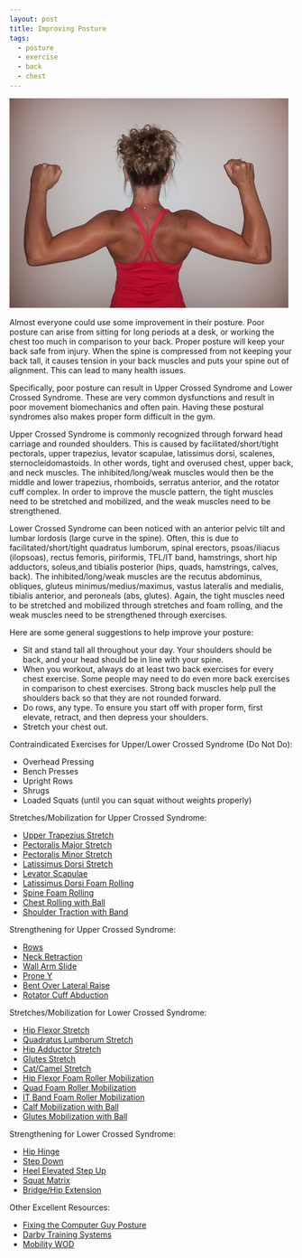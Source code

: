 ```yaml
---
layout: post
title: Improving Posture
tags:
  - posture
  - exercise
  - back
  - chest
---
```


![Back Muscle](/images/posture.jpg)

Almost everyone could use some improvement in their posture. Poor posture can arise from sitting for long periods at a desk, or working the chest too much 
in comparison to your back. Proper posture will keep your back safe from 
injury. When the spine is compressed from not keeping your back tall, it causes 
tension in your back muscles and puts your spine out of alignment. This can 
lead to many health issues.

Specifically, poor posture can result in Upper Crossed Syndrome and Lower Crossed Syndrome. These are very common dysfunctions and result in poor movement biomechanics and often pain. Having these postural syndromes also makes proper form difficult in the gym. 

Upper Crossed Syndrome is commonly recognized through forward head carriage and rounded shoulders. This is caused by facilitated/short/tight pectorals, upper trapezius, levator scapulae, latissimus dorsi, scalenes, sternocleidomastoids. In other words, tight and overused chest, upper back, and neck muscles. The inhibited/long/weak muscles would then be the middle and lower trapezius, rhomboids, serratus anterior, and the rotator cuff complex. 
In order to improve the muscle pattern, the tight muscles need to be stretched and mobilized, and the weak muscles need to be strengthened. 

Lower Crossed Syndrome can been noticed with an anterior pelvic tilt and lumbar lordosis (large curve in the spine). Often, this is due to facilitated/short/tight quadratus lumborum, spinal erectors, psoas/iliacus (ilopsoas), rectus femoris, piriformis, TFL/IT band, hamstrings, short hip adductors, soleus,and tibialis posterior (hips, quads, hamstrings, calves, back). The inhibited/long/weak muscles are the recutus abdominus, obliques, gluteus minimus/medius/maximus, vastus lateralis and medialis, tibialis anterior, and peroneals (abs, glutes). Again, the tight muscles need to be stretched and mobilized through stretches and foam rolling, and the weak muscles need to be strengthened through exercises. 

Here are some general suggestions to help improve your posture:

- Sit and stand tall all throughout your day. Your shoulders should be back, 
  and your head should be in line with your spine. 
- When you workout, always do at least two back exercises for every chest 
  exercise. Some people may need to do even more back exercises in comparison 
  to chest exercises. Strong back muscles help pull the shoulders back so that 
  they are not rounded forward.
- Do rows, any type. To ensure you start off with proper form, first elevate, retract, and then depress your shoulders. 
- Stretch your chest out. 
  
Contraindicated Exercises for Upper/Lower Crossed Syndrome (Do Not Do):
  
- Overhead Pressing
- Bench Presses 
- Upright Rows 
- Shrugs 
- Loaded Squats (until you can squat without weights properly)

Stretches/Mobilization for Upper Crossed Syndrome:
 
- [Upper Trapezius Stretch](http://exrx.net/Stretches/TrapeziusUpper/Trap.html)
- [Pectoralis Major Stretch](http://exrx.net/Stretches/ChestGeneral/Doorway.html)
- [Pectoralis Minor Stretch](http://exrx.net/Stretches/PectoralisMinor/Doorway.html)
- [Latissimus Dorsi Stretch](http://exrx.net/Stretches/LatissimusDorsi/Overhead.html)
- [Levator Scapulae](http://hjd.med.nyu.edu/spine/sites/default/files/spine/n_stretch.jpg)
- [Latissimus Dorsi Foam Rolling](http://www.performancefitness618.com/wp-content/uploads/2012/07/IMG_2517.jpg)
- [Spine Foam Rolling](http://www.performancefitness618.com/wp-content/uploads/2012/07/IMG_2519.jpg)
- [Chest Rolling with Ball](https://www.youtube.com/watch?v=2iM4e9opDbM)
- [Shoulder Traction with Band](https://www.youtube.com/watch?v=RMW_q9-iipM#at=15)

Strengthening for Upper Crossed Syndrome:
 
- [Rows](https://www.youtube.com/watch?v=HJSVR_63eKM)
- [Neck Retraction](http://exrx.net/Stretches/Sternocleidomastoid/NeckRetraction.html)
- [Wall Arm Slide](http://www.exrx.net/Stretches/PectoralisMinor/Wall.html)
- [Prone Y](https://www.youtube.com/watch?v=d3EHKNZ0ack)
- [Bent Over Lateral Raise](http://exrx.net/WeightExercises/DeltoidPosterior/DBRearLateralRaise.html)
- [Rotator Cuff Abduction](http://www.exrx.net/WeightExercises/Infraspinatus/DBLyingExternalRotation.html)

Stretches/Mobilization for Lower Crossed Syndrome:
 
- [Hip Flexor Stretch](http://www.exrx.net/Stretches/HipFlexors/KneelingHipFlexor.html)
- [Quadratus Lumborum Stretch](http://www.massagestudyguide.net/wp-content/uploads/2012/10/standing-quadratus-lumborum-stretch.jpg)
- [Hip Adductor Stretch](http://www.exrx.net/Stretches/HipAdductors/SideLunge.html)
- [Glutes Stretch](http://www.exrx.net/Stretches/GluteusMaximus/Lying.html)
- [Cat/Camel Stretch](http://www.exrx.net/Stretches/ErectorSpinae/CatMovement.html)
- [Hip Flexor Foam Roller Mobilization](http://www.thera-bandacademy.com/elements/clients/images/FmRW_Hip-Flexor-1__201110DD_122817.jpg)
- [Quad Foam Roller Mobilization](http://www.bicycling.com/sites/default/files/images/exercise-quads.jpg)
- [IT Band Foam Roller Mobilization](https://www.youtube.com/watch?v=RoHBDim_fzk)
- [Calf Mobilization with Ball]((http://www.exrx.net/Stretches/GluteusMaximus/Lying.html))
- [Glutes Mobilization with Ball](https://www.youtube.com/watch?v=QRNjj7C5Ic0)
 
 
Strengthening for Lower Crossed Syndrome:
 
- [Hip Hinge](https://www.youtube.com/watch?v=TT838Ha2xmA)
- [Step Down](http://exrx.net/WeightExercises/GluteusMaximus/BWStepDown.html)
- [Heel Elevated Step Up](https://www.youtube.com/watch?v=TepWEWzalcY)
- [Squat Matrix](https://www.youtube.com/watch?v=Jdx2ZAXKNSM)
- [Bridge/Hip Extension](http://exrx.net/WeightExercises/GluteusMaximus/BWLyingHipExtension.html)
 
 
Other Excellent Resources:

- [Fixing the Computer Guy Posture](http://www.kaasplateau.com/stretches.pdf)
- [Darby Training Systems](http://darbytrainingsystems.com/index.php/all)
- [Mobility WOD](http://www.mobilitywod.com/)
